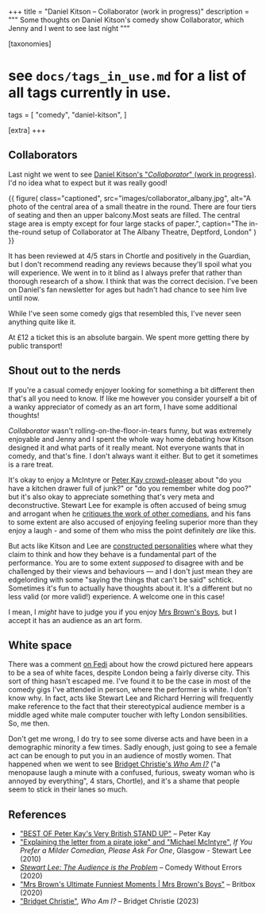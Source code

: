 +++
title = "Daniel Kitson – Collaborator (work in progress)"
description = """
Some thoughts on Daniel Kitson's comedy show Collaborator, which Jenny and I went to see last night
"""

[taxonomies]
# see `docs/tags_in_use.md` for a list of all tags currently in use.
tags = [
    "comedy",
    "daniel-kitson",
]

[extra]
+++

## Collaborators

Last night we went to see
[Daniel Kitson's "_Collaborator_" (work in progress)](https://www.thealbany.org.uk/shows/collaborator/).
I'd no idea what to expect but it was really good!

{{ figure(
    class="captioned",
    src="images/collaborator_albany.jpg",
    alt="A photo of the central area of a small theatre in the round. There are
         four tiers of seating and then an upper balcony.Most seats are filled.
         The central stage area is empty except for four large stacks of
         paper.",
    caption="The in-the-round setup of Collaborator at The Albany Theatre,
             Deptford, London"
) }}

It has been reviewed at 4/5 stars in Chortle and positively in the Guardian,
but I don't recommend reading any reviews because they'll spoil what you will
experience. We went in to it blind as I always prefer that rather than
thorough research of a show. I think that was the correct decision. I've been
on Daniel's fan newsletter for ages but hadn't had chance to see him live
until now.

While I've seen some comedy gigs that resembled this, I've never seen anything
quite like it.

At £12 a ticket this is an absolute bargain. We spent more getting there by
public transport!

## Shout out to the nerds

If you're a casual comedy enjoyer looking for something a bit different then
that's all you need to know. If like me however you consider yourself a bit of
a wanky appreciator of comedy as an art form, I have some additional thoughts!

_Collaborator_ wasn't rolling-on-the-floor-in-tears funny, but was extremely
enjoyable and Jenny and I spent the whole way home debating how Kitson
designed it and what parts of it really meant. Not everyone wants that in
comedy, and that's fine. I don't always want it either. But to get it
sometimes is a rare treat.

It's okay to enjoy a McIntyre or
[Peter Kay crowd-pleaser](https://www.youtube.com/watch?v=-hkEnZhaCsA) about
"do you have a kitchen drawer full of junk?" or "do you remember white dog
poo?" but it's also okay to appreciate something that's very meta and
deconstructive. Stewart Lee for example is often accused of being smug and
arrogant when he
[critiques the work of other comedians](https://www.youtube.com/watch?v=XW3ZADTaUJc&t=315s),
and his fans to some extent are also accused of enjoying feeling superior more
than they enjoy a laugh - and some of them who miss the point definitely _are_
like this.

But acts like Kitson and Lee are
[constructed personalities](https://www.youtube.com/watch?v=0w-K0NWtysA) where
what they claim to think and how they behave is a fundamental part of the
performance. You are to some extent _supposed_ to disagree with and be
challenged by their views and behaviours — and I don't just mean they are
edgelording with some "saying the things that can't be said" schtick.
Sometimes it's fun to actually have thoughts about it. It's a different but no
less valid (or more valid!) experience. A welcome one in this case!

I mean, I _might_ have to judge you if you enjoy
[Mrs Brown's Boys](https://www.youtube.com/watch?v=4rC2rfCj3sk&pp=ygUPbXJzIGJyb3ducyBib3lz),
but I accept it has an audience as an art form.

## White space

There was a comment
[on Fedi](https://social.bitfolk.com/@grifferz/112845249632129851) about how
the crowd pictured here appears to be a sea of white faces, despite London
being a fairly diverse city. This sort of thing hasn't escaped me. I've found
it to be the case in most of the comedy gigs I've attended in person, where
the performer is white. I don't know why. In fact, acts like Stewart Lee and
Richard Herring will frequently make reference to the fact that their
stereotypical audience member is a middle aged white male computer toucher
with lefty London sensibilities. So, me then.

Don't get me wrong, I do try to see some diverse acts and have been in a
demographic minority a few times. Sadly enough, just going to see a female act
can be enough to put you in an audience of mostly women. That happened when we
went to see
[Bridget Christie's _Who Am I?_](https://www.youtube.com/watch?v=25_q3C5lWDI)
("a menopause laugh a minute with a confused, furious, sweaty woman who is
annoyed by everything", 4 stars, Chortle), and it's a shame that people seem
to stick in their lanes so much.

## References

- ["BEST OF Peter Kay's Very British STAND UP"](https://www.youtube.com/watch?v=-hkEnZhaCsA)
  – Peter Kay
- ["Explaining the letter from a pirate joke" and "Michael McIntyre"](https://www.youtube.com/watch?v=XW3ZADTaUJc),
  _If You Prefer a Milder Comedian, Please Ask For One_, Glasgow - Stewart Lee
  (2010)
- [_Stewart Lee: The Audience is the Problem_](https://www.youtube.com/watch?v=0w-K0NWtysA)
  – Comedy Without Errors (2020)
- ["Mrs Brown's Ultimate Funniest Moments | Mrs Brown's Boys"](https://www.youtube.com/watch?v=4rC2rfCj3sk&pp=ygUPbXJzIGJyb3ducyBib3lz)
  – Britbox (2020)
- ["Bridget Christie"](https://www.youtube.com/watch?v=25_q3C5lWDI), _Who Am
  I?_ – Bridget Christie (2023)
